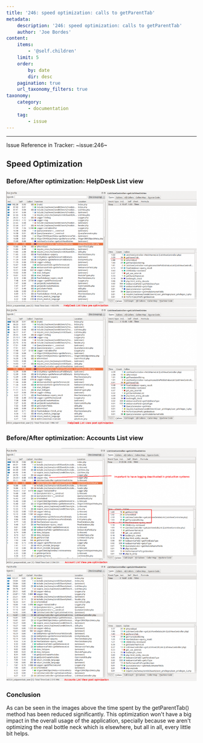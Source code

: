 ```yaml
---
title: '246: speed optimization: calls to getParentTab'
metadata:
    description: '246: speed optimization: calls to getParentTab'
    author: 'Joe Bordes'
content:
    items:
        - '@self.children'
    limit: 5
    order:
        by: date
        dir: desc
    pagination: true
    url_taxonomy_filters: true
taxonomy:
    category:
        - documentation
    tag:
        - issue
---
```

---
Issue Reference in Tracker: ~issue:246~

## Speed Optimization
### Before/After optimization: HelpDesk List view
![](optimize_getparenttab_pre_hd.png?width=100%)
![](optimize_getparenttab_pst_hd.png?width=100%)

### Before/After optimization: Accounts List view
![](optimize_getparenttab_pre_acc.png?width=100%)
![](optimize_getparenttab_pst_acc.png?width=100%)

### Conclusion
As can be seen in the images above the time spent by the getParentTab() method has been reduced significantly. This optimization won't have a big impact in the overall usage of the application, specially because we aren't optimizing the real bottle neck which is elsewhere, but all in all, every little bit helps.